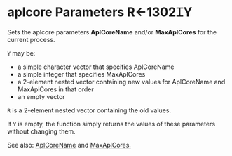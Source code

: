 
<!-- Hidden search keywords -->
<div style="display: none;">
  1302⌶
</div>


<h1 class="heading"><span class="name">aplcore Parameters</span> <span class="command">R←1302⌶Y</span></h1>



Sets the aplcore parameters **AplCoreName** and/or **MaxAplCores** for the current process.


`Y` may be:

- a simple character vector that specifies AplCoreName
- a simple integer that specifies MaxAplCores 
- a 2-element nested vector containing new values for AplCoreName and MaxAplCores in that order
- an empty vector


`R` is a 2-element nested vector containing the old values.


If `Y` is empty, the function simply returns the values of these parameters without changing them.


See also: [AplCoreName](../../../windows-installation-and-configuration-guide/configuration-parameters/aplcorename) and [MaxAplCores.](../../../windows-installation-and-configuration-guide/configuration-parameters/maxaplcores)




